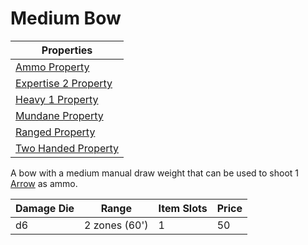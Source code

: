 # Medium Bow

| Properties                                                                 |
| -------------------------------------------------------------------------- |
| [Ammo Property](../../Weapon%20Properties/Ammo%20Property.md)                 |
| [Expertise 2 Property](../../Weapon%20Properties/Expertise%20X%20Property.md) |
| [Heavy 1 Property](../../Weapon%20Properties/Heavy%20X%20Property.md)         |
| [Mundane Property](../../Material%20Properties/Mundane%20Property.md)   |
| [Ranged Property](../../Weapon%20Properties/Ranged%20Property.md)             |
| [Two Handed Property](../../Weapon%20Properties/Two%20Handed%20Property.md)   |

A bow with a medium manual draw weight that can be used to shoot 1 [Arrow](../Ammo/Arrow.md) as ammo.

| Damage Die | Range         | Item Slots | Price |
| ---------- | ------------- | ---------- | ----- |
| d6         | 2 zones (60') | 1          | 50    |
